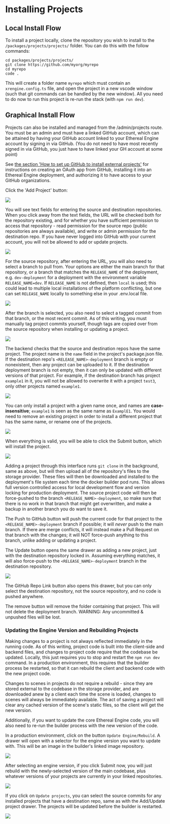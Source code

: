 # Installing Projects
## Local Install Flow

To install a project locally, clone the repository you wish to install to the 
`/packages/projects/projects/` folder. You can do this with the follow commands:

```
cd packages/projects/projects/
git clone https://github.com/myorg/myrepo
cd myrepo 
code .
```

This will create a folder name `myrepo` which must contain an `xrengine.config.ts`
file, and open the project in a new vscode window (such that git commands can be 
handled by the new window). All you need to do now to run this project is re-run
the stack (with `npm run dev`).

## Graphical Install Flow

Projects can also be installed and managed from the /admin/projects route. You must be
an admin and must have a linked GitHub account, which can be attained by having your
GitHub account linked to your Ethereal Engine account by signing in via GitHub.
(You do not need to have most recently signed in via GitHub, you just have to have
linked your GH account at some point)

See [the section 'How to set up GitHub to install external projects'](./setupGithubOAuth)
for instructions on creating an OAuth app from GitHub, installing it into an Ethereal Engine deployment,
and authorizing it to have access to your GitHub organizations.

Click the 'Add Project' button:

![](./images/projects-admin-install-new.png)

You will see text fields for entering the source and destination repositories.
When you click away from the text fields, the URL will be checked both for the
repository existing, and for whether you have sufficient permission to access
that repository - read permission for the source repo (public repositories are
always available), and write or admin permission for the destination repo. If
you have never logged into GitHub with your current account, you will not be
allowed to add or update projects.

![](./images/projects-admin-install-invalid-source.png)

For the source repository, after entering the URL, you will also need to select
a branch to pull from. Your options are either the main branch for that repository,
or a branch that matches the `RELEASE_NAME` of the deployment, e.g. `dev-deployment` for
a deployment with the environment variable `RELEASE_NAME=dev`. If `RELEASE_NAME` is not defined, then
`local` is used; this could lead to multiple local installations of the platform conflicting,
but one can set `RELEASE_NAME` locally to something else in your .env.local file.

![](./images/projects-admin-install-select-branch.png)

After the branch is selected, you also need to select a tagged commit from that branch, 
or the most recent commit. As of this writing, you must manually tag project commits yourself, 
though tags are copied over from the source repository when installing or updating a project.

![](./images/projects-admin-install-select-tag.png)

The backend checks that the source and destination repos have the same project.
The project name is the `name` field in the project's package.json file.
If the destination repo's `<RELEASE_NAME>-deployment` branch is empty or nonexistent, then
any project can be uploaded to it. If the destination deployment branch is not empty,
then it can only be updated with different versions of that project. For example,
if the destination branch has project `example1` in it, you will not be allowed to
overwrite it with a project `test3`, only other projects named `example1`.

![](./images/projects-admin-install-mismatched-projects.png)

You can only install a project with a given name once, and names are **case-insensitive**;
`example1` is seen as the same name as `ExamplE1`. You would need to remove an existing project
in order to install a different project that has the same name, or rename one of the projects.

![](./images/projects-admin-install-project-exists.png)

When everything is valid, you will be able to click the Submit button, which will install
the project.

![](./images/projects-admin-install-valid-submit.png)

Adding a project through this interface runs `git clone` in the background, same as above, 
but will then upload all of the repository's files to the storage provider. These files will then be 
downloaded and installed to the deployment's file system each time the docker builder 
pod runs. This allows full version controlled access for local development flow
and version locking for production deployment. The source project code will then be force-pushed
to the branch `<RELEASE_NAME>-deployment`, so make sure that there is no work in that branch
that might get overwritten, and make a backup in another branch you do want to save it.

The Push to GitHub button will push the current code for that project to the `<RELEASE_NAME>-deployment`
branch if possible; it will *never* push to the main branch. If there are merge conflicts, it will instead 
make a Pull Request on that branch with the changes; it will NOT force-push anything to this branch, 
unlike adding or updating a project.

The Update button opens the same drawer as adding a new project, just with the destination repository locked in.
Assuming everything matches, it will also force-push to the `<RELEASE_NAME>-deployment` branch in the destination
repository.

![](./images/projects-admin-update-valid-submit.png)

The GitHub Repo Link button also opens this drawer, but you can only select the destination repository, not
the source repository, and no code is pushed anywhere. 

The remove button will remove the folder containing that project. This will not delete the deployment
branch. WARNING: Any uncommitted & unpushed files will be lost.

### Updating the Engine Version and Rebuilding Projects

Making changes to a project is not always reflected immediately in the running code. As of this writing,
project code is built into the client-side and backend files, and changes to project code require that
the codebase be updated. Locally, this just requires you to stop and restart the `npm run dev` command.
In a production environment, this requires that the builder process be restarted, so that it can
rebuild the client and backend code with the new project code.

Changes to scenes in projects do not require a rebuild - since they are stored external to the codebase
in the storage provider, and are downloaded anew by a client each time the scene is loaded, changes to 
scenes will always be immediately available. The act of saving a project will clear any cached version
of the scene's static files, so the client will get the new version.

Additionally, if you want to update the core Ethereal Engine code, you will also need to re-run the builder
process with the new version of the code.

In a production environment, click on the button `Update Engine/Rebuild`. A drawer will open with
a selector for the engine version you want to update with. This will be an image in the builder's
linked image repository.

![](./images/projects-admin-engine-update-select-tag.png)

After selecting an engine version, if you click Submit now, you will just rebuild with the 
newly-selected version of the main codebase, plus whatever versions of your projects are currently 
in your linked repositories.

![](./images/projects-admin-engine-update-solo.png)

If you click on `Update projects`,
you can select the source commits for any installed projects that have a destination repo, same as with
the Add/Update project drawer. The projects will be updated before the builder is restarted.

![](./images/projects-admin-engine-update-with-projects.png)
